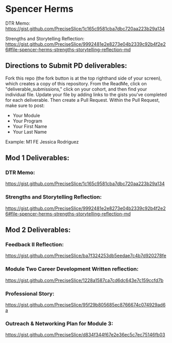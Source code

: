 # Spencer Herms

DTR Memo:
https://gist.github.com/PreciseSlice/1c165c9581cba7dbc720aa223b29a134

Strengths and Storytelling Reflection:  
https://gist.github.com/PreciseSlice/9992481e2e8273e04b2339c92b4f2e26#file-spencer-herms-strengths-storytelling-reflection-md

## Directions to Submit PD deliverables:
Fork this repo (the fork button is at the top righthand side of your screen), which creates a copy of this repository. From the ReadMe, click on "deliverable_submissions," click on your cohort, and then find your individual file. Update your file by adding links to the gists you've completed for each deliverable. Then create a Pull Request. Within the Pull Request, make sure to post:

* Your Module
* Your Program
* Your First Name
* Your Last Name

Example: M1 FE Jessica Rodriguez

## Mod 1 Deliverables:

### DTR Memo:
https://gist.github.com/PreciseSlice/1c165c9581cba7dbc720aa223b29a134

### Strengths and Storytelling Reflection:  
https://gist.github.com/PreciseSlice/9992481e2e8273e04b2339c92b4f2e26#file-spencer-herms-strengths-storytelling-reflection-md

## Mod 2 Deliverables:

### Feedback II Reflection:

https://gist.github.com/PreciseSlice/ba7f324253db5eedae7c4b7d920278fe


### Module Two Career Development Written reflection:

https://gist.github.com/PreciseSlice/1228a1587ca7cd6dc643e7c159ccfd7b


### Professional Story:

https://gist.github.com/PreciseSlice/95f29b805685ec8766674c074929ad6a


### Outreach & Networking Plan for Module 3:

https://gist.github.com/PreciseSlice/d834f344f67e2e36ec5c7ec75146fb03
